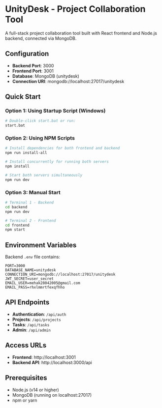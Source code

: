 # UnityDesk - Project Collaboration Tool

A full-stack project collaboration tool built with React frontend and Node.js backend, connected via MongoDB.

## Configuration

- **Backend Port**: 3000
- **Frontend Port**: 3001
- **Database**: MongoDB (unitydesk)
- **Connection URI**: mongodb://localhost:27017/unitydesk

## Quick Start

### Option 1: Using Startup Script (Windows)
```bash
# Double-click start.bat or run:
start.bat
```

### Option 2: Using NPM Scripts
```bash
# Install dependencies for both frontend and backend
npm run install-all

# Install concurrently for running both servers
npm install

# Start both servers simultaneously
npm run dev
```

### Option 3: Manual Start
```bash
# Terminal 1 - Backend
cd backend
npm run dev

# Terminal 2 - Frontend
cd frontend
npm start
```

## Environment Variables

Backend `.env` file contains:
```
PORT=3000
DATABASE_NAME=unitydesk
CONNECTION_URI=mongodb://localhost:27017/unitydesk
JWT_SECRET=user_secret
EMAIL_USER=mehak28042005@gmail.com
EMAIL_PASS=rhxlmmrtfexqfhho
```

## API Endpoints

- **Authentication**: `/api/auth`
- **Projects**: `/api/projects`
- **Tasks**: `/api/tasks`
- **Admin**: `/api/admin`

## Access URLs

- **Frontend**: http://localhost:3001
- **Backend API**: http://localhost:3000/api

## Prerequisites

- Node.js (v14 or higher)
- MongoDB (running on localhost:27017)
- npm or yarn